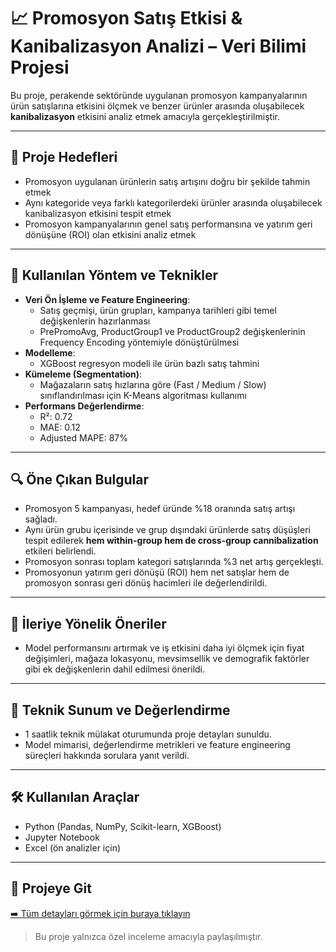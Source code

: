 # 📈 Promosyon Satış Etkisi & Kanibalizasyon Analizi – Veri Bilimi Projesi

Bu proje, perakende sektöründe uygulanan promosyon kampanyalarının ürün satışlarına etkisini ölçmek ve benzer ürünler arasında oluşabilecek **kanibalizasyon** etkisini analiz etmek amacıyla gerçekleştirilmiştir.

---

## 🎯 Proje Hedefleri
- Promosyon uygulanan ürünlerin satış artışını doğru bir şekilde tahmin etmek
- Aynı kategoride veya farklı kategorilerdeki ürünler arasında oluşabilecek kanibalizasyon etkisini tespit etmek
- Promosyon kampanyalarının genel satış performansına ve yatırım geri dönüşüne (ROI) olan etkisini analiz etmek

---

## 🧠 Kullanılan Yöntem ve Teknikler
- **Veri Ön İşleme ve Feature Engineering**:
  - Satış geçmişi, ürün grupları, kampanya tarihleri gibi temel değişkenlerin hazırlanması
  - PrePromoAvg, ProductGroup1 ve ProductGroup2 değişkenlerinin Frequency Encoding yöntemiyle dönüştürülmesi
- **Modelleme**:
  - XGBoost regresyon modeli ile ürün bazlı satış tahmini
- **Kümeleme (Segmentation)**:
  - Mağazaların satış hızlarına göre (Fast / Medium / Slow) sınıflandırılması için K-Means algoritması kullanımı
- **Performans Değerlendirme**:
  - R²: 0.72
  - MAE: 0.12
  - Adjusted MAPE: 87%

---

## 🔍 Öne Çıkan Bulgular
- Promosyon 5 kampanyası, hedef üründe %18 oranında satış artışı sağladı.
- Aynı ürün grubu içerisinde ve grup dışındaki ürünlerde satış düşüşleri tespit edilerek **hem within-group hem de cross-group cannibalization** etkileri belirlendi.
- Promosyon sonrası toplam kategori satışlarında %3 net artış gerçekleşti.
- Promosyonun yatırım geri dönüşü (ROI) hem net satışlar hem de promosyon sonrası geri dönüş hacimleri ile değerlendirildi.

---

## 🚀 İleriye Yönelik Öneriler
- Model performansını artırmak ve iş etkisini daha iyi ölçmek için fiyat değişimleri, mağaza lokasyonu, mevsimsellik ve demografik faktörler gibi ek değişkenlerin dahil edilmesi önerildi.

---

## 🧪 Teknik Sunum ve Değerlendirme
- 1 saatlik teknik mülakat oturumunda proje detayları sunuldu.
- Model mimarisi, değerlendirme metrikleri ve feature engineering süreçleri hakkında sorulara yanıt verildi.

---

## 🛠️ Kullanılan Araçlar
- Python (Pandas, NumPy, Scikit-learn, XGBoost)
- Jupyter Notebook
- Excel (ön analizler için)

---

## 🔗 Projeye Git
[➡️ Tüm detayları görmek için buraya tıklayın](https://github.com/ipekgozlek/datascience98)

> Bu proje yalnızca özel inceleme amacıyla paylaşılmıştır.
